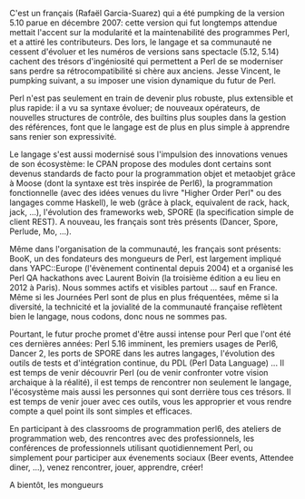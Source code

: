 C'est un français (Rafaël Garcia-Suarez) qui a été pumpking de la version 5.10 parue en décembre 2007: cette version qui fut longtemps attendue mettait l'accent sur la modularité et la maintenabilité des programmes Perl, et a attiré les contributeurs. Des lors, le langage et sa communauté ne cessent d'évoluer et les numéros de versions sans spectacle (5.12, 5.14) cachent des trésors d'ingéniosité qui permettent a Perl de se moderniser sans perdre sa rétrocompatibilité si chère aux anciens. Jesse Vincent, le pumpking suivant, a su imposer une vision dynamique du futur de Perl.

Perl n'est pas seulement en train de devenir plus robuste, plus extensible et plus rapide: il a vu sa syntaxe évoluer; de nouveaux opérateurs, de nouvelles structures de contrôle, des builtins plus souples dans la gestion des références, font que le langage est de plus en plus simple à apprendre sans renier son expressivité.

Le langage s'est aussi modernisé sous l'impulsion des innovations venues de son écosystème: le CPAN propose des modules dont certains sont devenus standards de facto pour la programmation objet et metaobjet grâce à Moose (dont la syntaxe est très inspirée de Perl6), la programmation fonctionnelle (avec des idées venues du livre "Higher Order Perl" ou des langages comme Haskell), le web (grâce à plack, equivalent de rack, hack, jack, ...), l'évolution des frameworks web, SPORE (la specification simple de client REST). A nouveau, les français sont très présents (Dancer, Spore, Perlude, Mo, ...).

Même dans l'organisation de la communauté, les français sont présents: BooK, un des fondateurs des mongueurs de Perl, est largement impliqué dans YAPC::Europe (l'évènement continental depuis 2004) et a organisé les Perl QA hackathons avec Laurent Boivin (la troisième édition a eu lieu en 2012 à Paris). Nous sommes actifs et visibles partout ... sauf en France. Même si les Journées Perl sont de plus en plus fréquentées, même si la diversité, la technicité et la jovialité de la communauté française reflètent bien le langage, nous codons, donc nous ne sommes pas.

Pourtant, le futur proche promet d'être aussi intense pour Perl que l'ont été ces dernières années: Perl 5.16 imminent, les premiers usages de Perl6, Dancer 2, les ports de SPORE dans les autres langages, l'évolution des outils de tests et d'intégration continue, du PDL (Perl Data Language) ... Il est temps de venir découvrir Perl (ou de venir confronter votre vision archaique à la réalité), il est temps de rencontrer non seulement le langage, l'écosystème mais aussi les personnes qui sont derrière tous ces trésors. Il est temps de venir jouer avec ces outils, vous les approprier et vous rendre compte a quel point ils sont simples et efficaces.

En participant à des classrooms de programmation perl6, des ateliers de programmation web, des rencontres avec des professionnels, les conférences de professionnels utilisant quotidiennement Perl, ou simplement pour participer aux évenements sociaux (Beer events, Attendee diner, ...), venez rencontrer, jouer, apprendre, créer! 

A bientôt, 
les mongueurs
